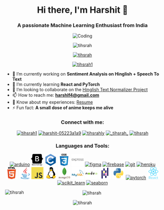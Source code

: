 <h1 align="center">Hi there, I'm Harshit 👋</h1>
<h3 align="center">A passionate Machine Learning Enthusiast from India</h3>
<p align="center"><img src="https://blogger.googleusercontent.com/img/b/R29vZ2xl/AVvXsEiSnAtfWx-dO_L9iaD1WP5gPOut-FvOw76VWiNE-8QnZQNOYDAwCA12JpW5QB9In0-bcq1Q56ENVDvLPoi7jiagnJfVhAc4x944G0dFprIWgGgFFzXsOLNYY2zaBsJdZ0-bwazGvK7n2ochIz2DKs5OkHtA0FASI81xVRH6RLnAyN7z7-JcXrFBMswC/s320/ezgif-5-55ea29d673.gif" alt="Coding" width="400"></p>

<p align="center"> <img src="https://komarev.com/ghpvc/?username=tihsrah&label=Profile%20views&color=0e75b6&style=flat" alt="tihsrah" /> </p>

<p align="center">
  <a href="https://github.com/ryo-ma/github-profile-trophy"><img src="https://github-profile-trophy.vercel.app/?username=tihsrah" alt="tihsrah" /></a>
</p>

<p align="center">
  <a href="https://twitter.com/tihsrah1" target="blank"><img src="https://img.shields.io/twitter/follow/tihsrah1?logo=twitter&style=for-the-badge" alt="tihsrah1" /></a>
</p>

- 🔭 I’m currently working on **Sentiment Analysis on Hinglish + Speech To Text**
- 🌱 I’m currently learning **React and PyTorch**
- 👯 I’m looking to collaborate on the [Hinglish Text Normalizer Project](https://github.com/Tihsrah/Hinglish-Text-Normalizer)
- 📫 How to reach me: **harshlf4@gmail.com**
- 📄 Know about my experiences: [Resume](https://rxresu.me/harshlf4/harshit)
- ⚡ Fun fact: **A small dose of anime keeps me alive**

<h3 align="center">Connect with me:</h3>
<p align="center">
  <a href="https://twitter.com/tihsrah1" target="blank"><img src="https://raw.githubusercontent.com/rahuldkjain/github-profile-readme-generator/master/src/images/icons/Social/twitter.svg" alt="tihsrah1" height="30" width="40" /></a>
  <a href="https://linkedin.com/in/harshit-05223a1a9" target="blank"><img src="https://raw.githubusercontent.com/rahuldkjain/github-profile-readme-generator/master/src/images/icons/Social/linked-in-alt.svg" alt="harshit-05223a1a9" height="30" width="40" /></a>
  <a href="https://kaggle.com/tihsrahly" target="blank"><img src="https://raw.githubusercontent.com/rahuldkjain/github-profile-readme-generator/master/src/images/icons/Social/kaggle.svg" alt="tihsrahly" height="30" width="40" /></a>
  <a href="https://instagram.com/_tihsrah_" target="blank"><img src="https://raw.githubusercontent.com/rahuldkjain/github-profile-readme-generator/master/src/images/icons/Social/instagram.svg" alt="_tihsrah_" height="30" width="40" /></a>
  <a href="https://www.leetcode.com/tihsrah" target="blank"><img src="https://raw.githubusercontent.com/rahuldkjain/github-profile-readme-generator/master/src/images/icons/Social/leet-code.svg" alt="tihsrah" height="30" width="40" /></a>
</p>

<h3 align="center">Languages and Tools:</h3>
<p align="center">
  <a href="https://www.arduino.cc/" target="_blank" rel="noreferrer"><img src="https://cdn.worldvectorlogo.com/logos/arduino-1.svg" alt="arduino" width="40" height="40"></a>
  <a href="https://getbootstrap.com" target="_blank" rel="noreferrer"><img src="https://raw.githubusercontent.com/devicons/devicon/master/icons/bootstrap/bootstrap-plain-wordmark.svg" alt="bootstrap" width="40" height="40"></a>
  <a href="https://www.cprogramming.com/" target="_blank" rel="noreferrer"><img src="https://raw.githubusercontent.com/devicons/devicon/master/icons/c/c-original.svg" alt="c" width="40" height="40"></a>
  <a href="https://www.w3schools.com/css/" target="_blank" rel="noreferrer"><img src="https://raw.githubusercontent.com/devicons/devicon/master/icons/css3/css3-original-wordmark.svg" alt="css3" width="40" height="40"></a>
  <a href="https://expressjs.com" target="_blank" rel="noreferrer"><img src="https://raw.githubusercontent.com/devicons/devicon/master/icons/express/express-original-wordmark.svg" alt="express" width="40" height="40"></a>
  <a href="https://www.figma.com/" target="_blank" rel="noreferrer"><img src="https://www.vectorlogo.zone/logos/figma/figma-icon.svg" alt="figma" width="40" height="40"></a>
  <a href="https://firebase.google.com/" target="_blank" rel="noreferrer"><img src="https://www.vectorlogo.zone/logos/firebase/firebase-icon.svg" alt="firebase" width="40" height="40"></a>
  <a href="https://git-scm.com/" target="_blank" rel="noreferrer"><img src="https://www.vectorlogo.zone/logos/git-scm/git-scm-icon.svg" alt="git" width="40" height="40"></a>
  <a href="https://heroku.com" target="_blank" rel="noreferrer"><img src="https://www.vectorlogo.zone/logos/heroku/heroku-icon.svg" alt="heroku" width="40" height="40"></a>
  <a href="https://www.w3.org/html/" target="_blank" rel="noreferrer"><img src="https://raw.githubusercontent.com/devicons/devicon/master/icons/html5/html5-original-wordmark.svg" alt="html5" width="40" height="40"></a>
  <a href="https://www.java.com" target="_blank" rel="noreferrer"><img src="https://raw.githubusercontent.com/devicons/devicon/master/icons/java/java-original.svg" alt="java" width="40"
<a href="https://developer.mozilla.org/en-US/docs/Web/JavaScript" target="_blank" rel="noreferrer"><img src="https://raw.githubusercontent.com/devicons/devicon/master/icons/javascript/javascript-original.svg" alt="javascript" width="40" height="40"></a>
  <a href="https://www.linux.org/" target="_blank" rel="noreferrer"><img src="https://raw.githubusercontent.com/devicons/devicon/master/icons/linux/linux-original.svg" alt="linux" width="40" height="40"></a>
  <a href="https://www.mongodb.com/" target="_blank" rel="noreferrer"><img src="https://raw.githubusercontent.com/devicons/devicon/master/icons/mongodb/mongodb-original-wordmark.svg" alt="mongodb" width="40" height="40"></a>
  <a href="https://www.mysql.com/" target="_blank" rel="noreferrer"><img src="https://raw.githubusercontent.com/devicons/devicon/master/icons/mysql/mysql-original-wordmark.svg" alt="mysql" width="40" height="40"></a>
  <a href="https://nodejs.org" target="_blank" rel="noreferrer"><img src="https://raw.githubusercontent.com/devicons/devicon/master/icons/nodejs/nodejs-original-wordmark.svg" alt="nodejs" width="40" height="40"></a>
  <a href="https://pandas.pydata.org/" target="_blank" rel="noreferrer"><img src="https://raw.githubusercontent.com/devicons/devicon/2ae2a900d2f041da66e950e4d48052658d850630/icons/pandas/pandas-original.svg" alt="pandas" width="40" height="40"></a>
  <a href="https://www.python.org" target="_blank" rel="noreferrer"><img src="https://raw.githubusercontent.com/devicons/devicon/master/icons/python/python-original.svg" alt="python" width="40" height="40"></a>
  <a href="https://pytorch.org/" target="_blank" rel="noreferrer"><img src="https://www.vectorlogo.zone/logos/pytorch/pytorch-icon.svg" alt="pytorch" width="40" height="40"></a>
  <a href="https://reactjs.org/" target="_blank" rel="noreferrer"><img src="https://raw.githubusercontent.com/devicons/devicon/master/icons/react/react-original-wordmark.svg" alt="react" width="40" height="40"></a>
  <a href="https://scikit-learn.org/" target="_blank" rel="noreferrer"><img src="https://upload.wikimedia.org/wikipedia/commons/0/05/Scikit_learn_logo_small.svg" alt="scikit_learn" width="40" height="40"></a>
  <a href="https://seaborn.pydata.org/" target="_blank" rel="noreferrer"><img src="https://seaborn.pydata.org/_images/logo-mark-lightbg.svg" alt="seaborn" width="40" height="40"></a>
</p>

<p align="center">
  <img align="left" src="https://github-readme-stats.vercel.app/api/top-langs?username=tihsrah&show_icons=true&locale=en&layout=compact" alt="tihsrah" />
</p>

<p align="center">
  <img align="center" src="https://github-readme-stats.vercel.app/api?username=tihsrah&show_icons=true&locale=en" alt="tihsrah" />
</p>

<p align="center">
  <img align="center" src="https://github-readme-streak-stats.herokuapp.com/?user=tihsrah&" alt="tihsrah" />
</p>
